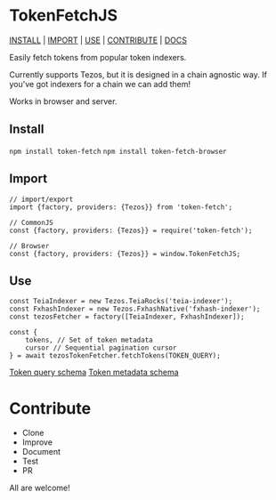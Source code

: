 # TokenFetchJS
[INSTALL](#user-content-install) | [IMPORT](#user-content-import) | [USE](#user-content-use) | [CONTRIBUTE](#user-content-contribute) | [DOCS](https://nofungible.github.io/token-fetch-js/module-TokenFetchJS.html)

Easily fetch tokens from popular token indexers.

Currently supports Tezos, but it is designed in a chain agnostic way. If you've got indexers for a chain we can add them!

Works in browser and server.

## Install
`npm install token-fetch`
`npm install token-fetch-browser`

## Import
```
// import/export
import {factory, providers: {Tezos}} from 'token-fetch';

// CommonJS
const {factory, providers: {Tezos}} = require('token-fetch');

// Browser
const {factory, providers: {Tezos}} = window.TokenFetchJS;
```

## Use
```
const TeiaIndexer = new Tezos.TeiaRocks('teia-indexer');
const FxhashIndexer = new Tezos.FxhashNative('fxhash-indexer');
const tezosFetcher = factory([TeiaIndexer, FxhashIndexer]);

const {
    tokens, // Set of token metadata
    cursor // Sequential pagination cursor
} = await tezosTokenFetcher.fetchTokens(TOKEN_QUERY);
```
[Token query schema](https://nofungible.github.io/token-fetch-js/global.html#tokenQuery)
[Token metadata schema](https://nofungible.github.io/token-fetch-js/global.html#tokenMetadata)

# Contribute
- Clone
- Improve
- Document
- Test
- PR

All are welcome!
